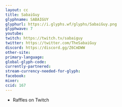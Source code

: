 ```yaml
---
layout: cc
title: SabaiGuy
glyphname: SABAIGUY
glyphurl: https://i.glyphs.wf/glyphs/SabaiGuy.png
glyphwave: 7
youtube: 
twitch: https://twitch.tv/sabaiguy
twitter: https://twitter.com/TheSabaiGuy
discord: https://discord.gg/Z6CmDWW
other-site: 
primary-language: 
global-glyph-code: 
currently-partnered: 
stream-currency-needed-for-glyph: 
facebook: 
mixer: 
ccid: 167
---
```

* Raffles on Twitch
